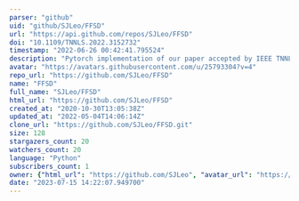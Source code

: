 ```yaml
---
parser: "github"
uid: "github/SJLeo/FFSD"
url: "https://api.github.com/repos/SJLeo/FFSD"
doi: "10.1109/TNNLS.2022.3152732"
timestamp: "2022-06-26 00:42:41.795524"
description: "Pytorch implementation of our paper accepted by IEEE TNNLS, 2022 -- Distilling a Powerful Student Model via Online Knowledge Distillation"
avatar: "https://avatars.githubusercontent.com/u/25793304?v=4"
repo_url: "https://github.com/SJLeo/FFSD"
name: "FFSD"
full_name: "SJLeo/FFSD"
html_url: "https://github.com/SJLeo/FFSD"
created_at: "2020-10-30T13:05:38Z"
updated_at: "2022-05-04T14:06:14Z"
clone_url: "https://github.com/SJLeo/FFSD.git"
size: 128
stargazers_count: 20
watchers_count: 20
language: "Python"
subscribers_count: 1
owner: {"html_url": "https://github.com/SJLeo", "avatar_url": "https://avatars.githubusercontent.com/u/25793304?v=4", "login": "SJLeo", "type": "User"}
date: "2023-07-15 14:22:07.949700"
---
```

